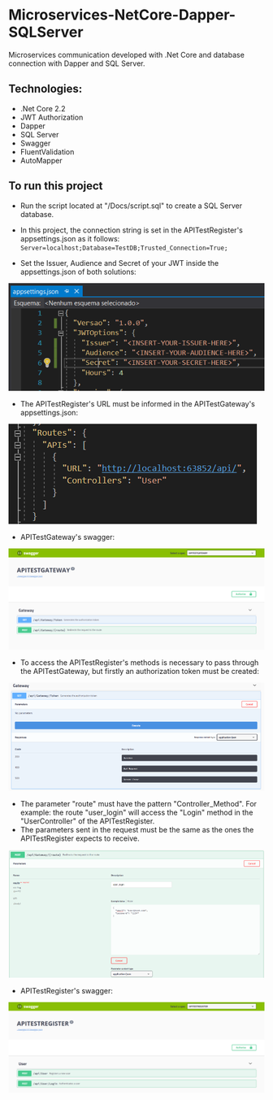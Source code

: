 # Microservices-NetCore-Dapper-SQLServer
Microservices communication developed with .Net Core and database connection with Dapper and SQL Server.

## Technologies:

- .Net Core 2.2
- JWT Authorization
- Dapper
- SQL Server
- Swagger
- FluentValidation
- AutoMapper

## To run this project

- Run the script located at "/Docs/script.sql" to create a SQL Server database. 
- In this project, the connection string is set in the APITestRegister's appsettings.json as it follows:
  `Server=localhost;Database=TestDB;Trusted_Connection=True;`

- Set the Issuer, Audience and Secret of your JWT inside the appsettings.json of both solutions:

![appsettings.json](/Docs/appsettings.json.PNG)

- The APITestRegister's URL must be informed in the APITestGateway's appsettings.json:

![routes](/Docs/routes.PNG)

- APITestGateway's swagger:

![swagger-0](/Docs/swagger-0.PNG)

- To access the APITestRegister's methods is necessary to pass through the APITestGateway, but firstly an authorization token must be created:

![swagger-1](/Docs/swagger-1.PNG)

- The parameter "route" must have the pattern "Controller_Method". For example: the route "user_login" will access the "Login" method in the "UserController" of the APITestRegister.
- The parameters sent in the request must be the same as the ones the APITestRegister expects to receive.

![swagger-2](/Docs/swagger-2.PNG)

- APITestRegister's swagger:

![swagger-3](/Docs/swagger-3.PNG)
